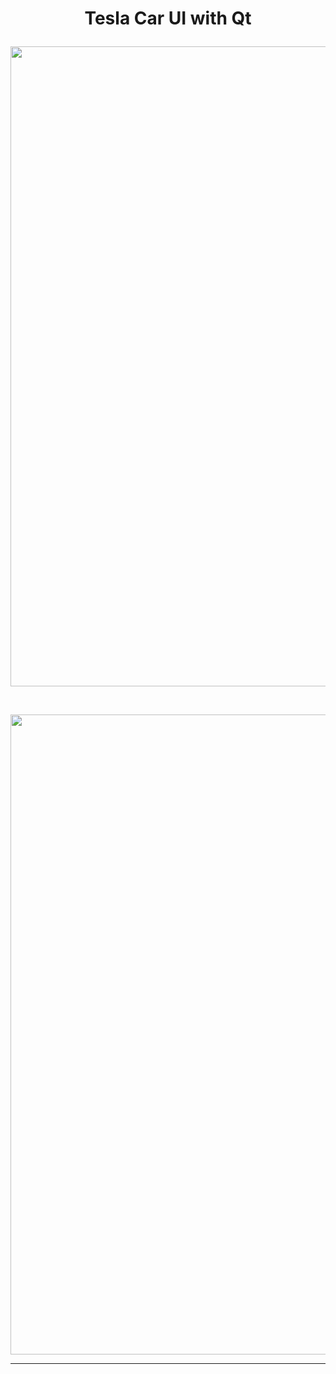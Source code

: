 # <p align="center">Tesla Car UI with Qt</p>

<p align="center"><img src="https://i.ibb.co/w7QhhPY/Screenshot-from-2024-04-01-00-42-16.png" width="1024" heigt="768" alt="img1" border="0"></p>

<br>

<p align="center"><img src="https://i.ibb.co/bzVHL5g/Screenshot-from-2024-04-01-00-44-14.png" width="1024" heigt="768" alt="img2" border="0"></p>

---

